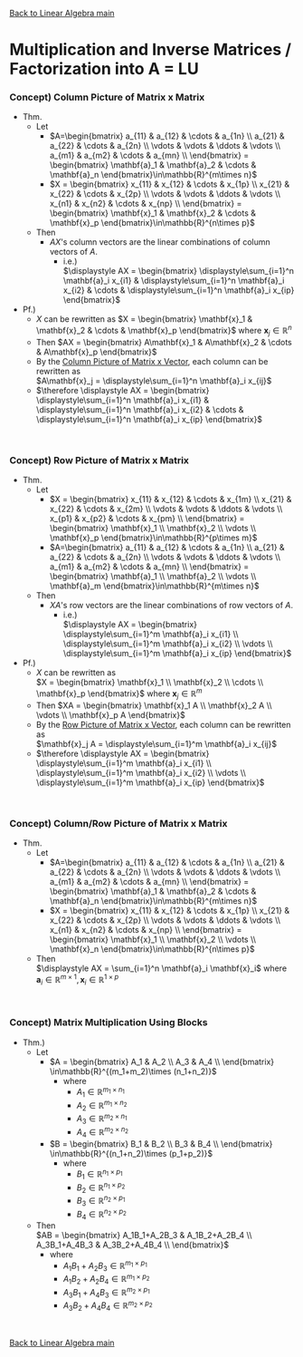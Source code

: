[Back to Linear Algebra main](../../main.md)

# Multiplication and Inverse Matrices / Factorization into A = LU
### Concept) Column Picture of Matrix x Matrix
- Thm.
  - Let
    - $`A=\begin{bmatrix}
        a_{11} & a_{12} & \cdots & a_{1n} \\
        a_{21} & a_{22} & \cdots & a_{2n} \\
        \vdots & \vdots & \ddots & \vdots \\
        a_{m1} & a_{m2} & \cdots & a_{mn} \\
    \end{bmatrix} = \begin{bmatrix} \mathbf{a}_1 & \mathbf{a}_2 & \cdots & \mathbf{a}_n \end{bmatrix}\in\mathbb{R}^{m\times n}`$
    - $`X = \begin{bmatrix}
        x_{11} & x_{12} & \cdots & x_{1p} \\
        x_{21} & x_{22} & \cdots & x_{2p} \\
        \vdots & \vdots & \ddots & \vdots \\
        x_{n1} & x_{n2} & \cdots & x_{np} \\
    \end{bmatrix} = \begin{bmatrix} \mathbf{x}_1 & \mathbf{x}_2 & \cdots & \mathbf{x}_p \end{bmatrix}\in\mathbb{R}^{n\times p}`$
  - Then
    - $`AX`$'s column vectors are the linear combinations of column vectors of $`A`$.
      - i.e.)   
        $`\displaystyle AX = \begin{bmatrix}
            \displaystyle\sum_{i=1}^n \mathbf{a}_i x_{i1} & 
            \displaystyle\sum_{i=1}^n \mathbf{a}_i x_{i2} & 
            \cdots &
            \displaystyle\sum_{i=1}^n \mathbf{a}_i x_{ip} 
        \end{bmatrix}`$
- Pf.)
  - $`X`$ can be rewritten as $`X = \begin{bmatrix}
        \mathbf{x}_1 & \mathbf{x}_2 & \cdots & \mathbf{x}_p
    \end{bmatrix}`$ where $`\mathbf{x}_j\in\mathbb{R}^n`$
  - Then $`AX = \begin{bmatrix}
        A\mathbf{x}_1 & A\mathbf{x}_2 & \cdots & A\mathbf{x}_p
    \end{bmatrix}`$
  - By the [Column Picture of Matrix x Vector](0102.md#concept-column-picture-of-matrix-x-vector), each column can be rewritten as   
    $`A\mathbf{x}_j = \displaystyle\sum_{i=1}^n \mathbf{a}_i x_{ij}`$
  - $`\therefore \displaystyle AX = \begin{bmatrix}
            \displaystyle\sum_{i=1}^n \mathbf{a}_i x_{i1} & 
            \displaystyle\sum_{i=1}^n \mathbf{a}_i x_{i2} & 
            \cdots &
            \displaystyle\sum_{i=1}^n \mathbf{a}_i x_{ip} 
        \end{bmatrix}`$

<br>

### Concept) Row Picture of Matrix x Matrix
- Thm.
  - Let
    - $`X = \begin{bmatrix}
        x_{11} & x_{12} & \cdots & x_{1m} \\
        x_{21} & x_{22} & \cdots & x_{2m} \\
        \vdots & \vdots & \ddots & \vdots \\
        x_{p1} & x_{p2} & \cdots & x_{pm} \\
    \end{bmatrix} = \begin{bmatrix} \mathbf{x}_1 \\ \mathbf{x}_2 \\ \vdots \\ \mathbf{x}_p \end{bmatrix}\in\mathbb{R}^{p\times m}`$
    - $`A=\begin{bmatrix}
        a_{11} & a_{12} & \cdots & a_{1n} \\
        a_{21} & a_{22} & \cdots & a_{2n} \\
        \vdots & \vdots & \ddots & \vdots \\
        a_{m1} & a_{m2} & \cdots & a_{mn} \\
    \end{bmatrix} = \begin{bmatrix} \mathbf{a}_1 \\ \mathbf{a}_2 \\ \vdots \\ \mathbf{a}_m \end{bmatrix}\in\mathbb{R}^{m\times n}`$
  - Then
    - $`XA`$'s row vectors are the linear combinations of row vectors of $`A`$.
      - i.e.)   
        $`\displaystyle AX = \begin{bmatrix}
            \displaystyle\sum_{i=1}^m \mathbf{a}_i x_{i1} \\ 
            \displaystyle\sum_{i=1}^m \mathbf{a}_i x_{i2} \\ 
            \vdots \\
            \displaystyle\sum_{i=1}^m \mathbf{a}_i x_{ip} 
        \end{bmatrix}`$
- Pf.)
  - $`X`$ can be rewritten as    
    $`X = \begin{bmatrix}
        \mathbf{x}_1 \\ \mathbf{x}_2 \\ \cdots \\ \mathbf{x}_p
    \end{bmatrix}`$ where $`\mathbf{x}_j\in\mathbb{R}^m`$
  - Then $`XA = \begin{bmatrix}
        \mathbf{x}_1 A \\ \mathbf{x}_2 A \\ \vdots \\ \mathbf{x}_p A
    \end{bmatrix}`$
  - By the [Row Picture of Matrix x Vector](0102.md#concept-row-picture-of-matrix-x-vector), each column can be rewritten as   
    $`\mathbf{x}_j A = \displaystyle\sum_{i=1}^m \mathbf{a}_i x_{ij}`$
  - $`\therefore \displaystyle AX = \begin{bmatrix}
            \displaystyle\sum_{i=1}^m \mathbf{a}_i x_{i1} \\ 
            \displaystyle\sum_{i=1}^m \mathbf{a}_i x_{i2} \\ 
            \vdots \\
            \displaystyle\sum_{i=1}^m \mathbf{a}_i x_{ip} 
        \end{bmatrix}`$

<br>

### Concept) Column/Row Picture of Matrix x Matrix
- Thm.
  - Let
    - $`A=\begin{bmatrix}
        a_{11} & a_{12} & \cdots & a_{1n} \\
        a_{21} & a_{22} & \cdots & a_{2n} \\
        \vdots & \vdots & \ddots & \vdots \\
        a_{m1} & a_{m2} & \cdots & a_{mn} \\
    \end{bmatrix} = \begin{bmatrix} \mathbf{a}_1 & \mathbf{a}_2 & \cdots & \mathbf{a}_n \end{bmatrix}\in\mathbb{R}^{m\times n}`$
    - $`X = \begin{bmatrix}
        x_{11} & x_{12} & \cdots & x_{1p} \\
        x_{21} & x_{22} & \cdots & x_{2p} \\
        \vdots & \vdots & \ddots & \vdots \\
        x_{n1} & x_{n2} & \cdots & x_{np} \\
    \end{bmatrix} = \begin{bmatrix} \mathbf{x}_1 \\ \mathbf{x}_2 \\ \vdots \\ \mathbf{x}_n \end{bmatrix}\in\mathbb{R}^{n\times p}`$
  - Then  
    $`\displaystyle AX = \sum_{i=1}^n \mathbf{a}_i \mathbf{x}_i`$ where $`\mathbf{a}_i\in\mathbb{R}^{m \times 1}, \mathbf{x}_i\in\mathbb{R}^{1 \times p}`$

<br>

### Concept) Matrix Multiplication Using Blocks
- Thm.)
  - Let
    - $`A = \begin{bmatrix}
        A_1 & A_2 \\
        A_3 & A_4 \\
    \end{bmatrix} \in\mathbb{R}^{(m_1+m_2)\times (n_1+n_2)}`$
      - where
        - $`A_1\in\mathbb{R}^{m_1\times n_1}`$
        - $`A_2\in\mathbb{R}^{m_1\times n_2}`$
        - $`A_3\in\mathbb{R}^{m_2\times n_1}`$
        - $`A_4\in\mathbb{R}^{m_2\times n_2}`$
    - $`B = \begin{bmatrix}
        B_1 & B_2 \\
        B_3 & B_4 \\
    \end{bmatrix} \in\mathbb{R}^{(n_1+n_2)\times (p_1+p_2)}`$
      - where
        - $`B_1\in\mathbb{R}^{n_1\times p_1}`$
        - $`B_2\in\mathbb{R}^{n_1\times p_2}`$
        - $`B_3\in\mathbb{R}^{n_2\times p_1}`$
        - $`B_4\in\mathbb{R}^{n_2\times p_2}`$
  - Then   
    $`AB = \begin{bmatrix}
        A_1B_1+A_2B_3 & A_1B_2+A_2B_4 \\
        A_3B_1+A_4B_3 & A_3B_2+A_4B_4 \\
    \end{bmatrix}`$
    - where
      - $`A_1B_1+A_2B_3 \in\mathbb{R}^{m_1\times p_1}`$
      - $`A_1B_2+A_2B_4 \in\mathbb{R}^{m_1\times p_2}`$
      - $`A_3B_1+A_4B_3 \in\mathbb{R}^{m_2\times p_1}`$
      - $`A_3B_2+A_4B_4 \in\mathbb{R}^{m_2\times p_2}`$


<br>


[Back to Linear Algebra main](../../main.md)
